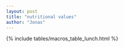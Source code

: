 ```yaml
---
layout: post
title: "nutritional values"
author: "Jonas"
---
```


<div style="overflow-x: auto;">
{% include tables/macros_table_lunch.html %}
</div>